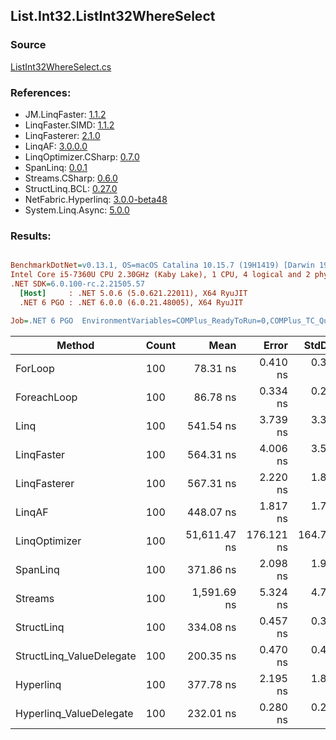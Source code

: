 ﻿## List.Int32.ListInt32WhereSelect

### Source
[ListInt32WhereSelect.cs](../LinqBenchmarks/List/Int32/ListInt32WhereSelect.cs)

### References:
- JM.LinqFaster: [1.1.2](https://www.nuget.org/packages/JM.LinqFaster/1.1.2)
- LinqFaster.SIMD: [1.1.2](https://www.nuget.org/packages/LinqFaster.SIMD/1.0.3)
- LinqFasterer: [2.1.0](https://www.nuget.org/packages/LinqFasterer/2.1.0)
- LinqAF: [3.0.0.0](https://www.nuget.org/packages/LinqAF/3.0.0.0)
- LinqOptimizer.CSharp: [0.7.0](https://www.nuget.org/packages/LinqOptimizer.CSharp/0.7.0)
- SpanLinq: [0.0.1](https://www.nuget.org/packages/SpanLinq/0.0.1)
- Streams.CSharp: [0.6.0](https://www.nuget.org/packages/Streams.CSharp/0.6.0)
- StructLinq.BCL: [0.27.0](https://www.nuget.org/packages/StructLinq/0.27.0)
- NetFabric.Hyperlinq: [3.0.0-beta48](https://www.nuget.org/packages/NetFabric.Hyperlinq/3.0.0-beta48)
- System.Linq.Async: [5.0.0](https://www.nuget.org/packages/System.Linq.Async/5.0.0)

### Results:
``` ini

BenchmarkDotNet=v0.13.1, OS=macOS Catalina 10.15.7 (19H1419) [Darwin 19.6.0]
Intel Core i5-7360U CPU 2.30GHz (Kaby Lake), 1 CPU, 4 logical and 2 physical cores
.NET SDK=6.0.100-rc.2.21505.57
  [Host]     : .NET 5.0.6 (5.0.621.22011), X64 RyuJIT
  .NET 6 PGO : .NET 6.0.0 (6.0.21.48005), X64 RyuJIT

Job=.NET 6 PGO  EnvironmentVariables=COMPlus_ReadyToRun=0,COMPlus_TC_QuickJitForLoops=1,COMPlus_TieredPGO=1  Runtime=.NET 6.0  

```
|                   Method | Count |         Mean |      Error |     StdDev |          Ratio | RatioSD |   Gen 0 | Allocated |
|------------------------- |------ |-------------:|-----------:|-----------:|---------------:|--------:|--------:|----------:|
|                  ForLoop |   100 |     78.31 ns |   0.410 ns |   0.342 ns |       baseline |         |       - |         - |
|              ForeachLoop |   100 |     86.78 ns |   0.334 ns |   0.279 ns |   1.11x slower |   0.01x |       - |         - |
|                     Linq |   100 |    541.54 ns |   3.739 ns |   3.314 ns |   6.91x slower |   0.05x |  0.0725 |     152 B |
|               LinqFaster |   100 |    564.31 ns |   4.006 ns |   3.551 ns |   7.21x slower |   0.06x |  0.3090 |     648 B |
|             LinqFasterer |   100 |    567.31 ns |   2.220 ns |   1.854 ns |   7.24x slower |   0.04x |  0.4473 |     936 B |
|                   LinqAF |   100 |    448.07 ns |   1.817 ns |   1.700 ns |   5.72x slower |   0.03x |       - |         - |
|            LinqOptimizer |   100 | 51,611.47 ns | 176.121 ns | 164.744 ns | 659.24x slower |   4.14x | 14.7095 |  30,789 B |
|                 SpanLinq |   100 |    371.86 ns |   2.098 ns |   1.962 ns |   4.75x slower |   0.03x |       - |         - |
|                  Streams |   100 |  1,591.69 ns |   5.324 ns |   4.719 ns |  20.33x slower |   0.11x |  0.3624 |     760 B |
|               StructLinq |   100 |    334.08 ns |   0.457 ns |   0.357 ns |   4.27x slower |   0.02x |  0.0305 |      64 B |
| StructLinq_ValueDelegate |   100 |    200.35 ns |   0.470 ns |   0.416 ns |   2.56x slower |   0.01x |       - |         - |
|                Hyperlinq |   100 |    377.78 ns |   2.195 ns |   1.833 ns |   4.82x slower |   0.03x |       - |         - |
|  Hyperlinq_ValueDelegate |   100 |    232.01 ns |   0.280 ns |   0.262 ns |   2.96x slower |   0.01x |       - |         - |

